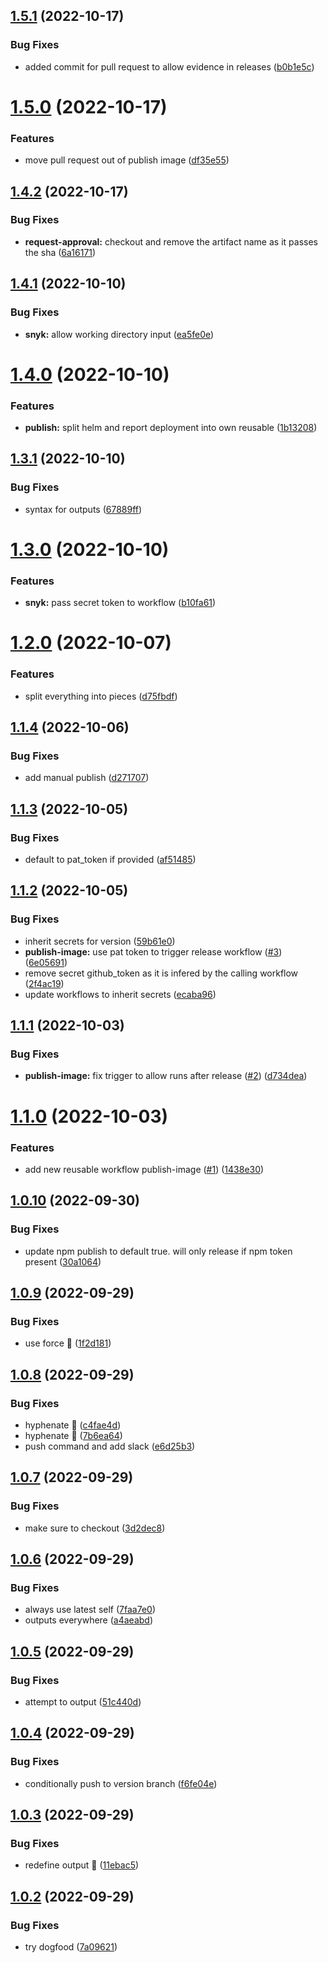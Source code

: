 ## [1.5.1](https://github.com/stacc/github-workflow-actions/compare/v1.5.0...v1.5.1) (2022-10-17)


### Bug Fixes

* added commit for pull request to allow evidence in releases ([b0b1e5c](https://github.com/stacc/github-workflow-actions/commit/b0b1e5c5fe2ebb49372ff23fac0f8c59bb6e8734))

# [1.5.0](https://github.com/stacc/github-workflow-actions/compare/v1.4.2...v1.5.0) (2022-10-17)


### Features

* move pull request out of publish image ([df35e55](https://github.com/stacc/github-workflow-actions/commit/df35e55cda684fb420337e6e1e166f7d32ecc5f3))

## [1.4.2](https://github.com/stacc/github-workflow-actions/compare/v1.4.1...v1.4.2) (2022-10-17)


### Bug Fixes

* **request-approval:** checkout and remove the artifact name as it passes the sha ([6a16171](https://github.com/stacc/github-workflow-actions/commit/6a161719038b5254f831cdf1c3d6c7b8336fcb44))

## [1.4.1](https://github.com/stacc/github-workflow-actions/compare/v1.4.0...v1.4.1) (2022-10-10)


### Bug Fixes

* **snyk:** allow working directory input ([ea5fe0e](https://github.com/stacc/github-workflow-actions/commit/ea5fe0e040547ee8badbce8c815eabe7f4c43062))

# [1.4.0](https://github.com/stacc/github-workflow-actions/compare/v1.3.1...v1.4.0) (2022-10-10)


### Features

* **publish:** split helm and report deployment into own reusable ([1b13208](https://github.com/stacc/github-workflow-actions/commit/1b132085bcdee9d43fa49b94da1322fea77d8a11))

## [1.3.1](https://github.com/stacc/github-workflow-actions/compare/v1.3.0...v1.3.1) (2022-10-10)


### Bug Fixes

* syntax for outputs ([67889ff](https://github.com/stacc/github-workflow-actions/commit/67889ff53c09f8ed217ae27695362d4ff94352fc))

# [1.3.0](https://github.com/stacc/github-workflow-actions/compare/v1.2.0...v1.3.0) (2022-10-10)


### Features

* **snyk:** pass secret token to workflow ([b10fa61](https://github.com/stacc/github-workflow-actions/commit/b10fa6108ba1fb4201818a3101e64c865937d603))

# [1.2.0](https://github.com/stacc/github-workflow-actions/compare/v1.1.4...v1.2.0) (2022-10-07)


### Features

* split everything into pieces ([d75fbdf](https://github.com/stacc/github-workflow-actions/commit/d75fbdff0085da4766f2bf06318049560b4b0e21))

## [1.1.4](https://github.com/stacc/github-workflow-actions/compare/v1.1.3...v1.1.4) (2022-10-06)


### Bug Fixes

* add manual publish ([d271707](https://github.com/stacc/github-workflow-actions/commit/d2717070d544cfa60d251c02013cd49a0c269dd4))

## [1.1.3](https://github.com/stacc/github-workflow-actions/compare/v1.1.2...v1.1.3) (2022-10-05)


### Bug Fixes

* default to pat_token if provided ([af51485](https://github.com/stacc/github-workflow-actions/commit/af5148574e8c4c75369e9933332fa02000e3e1ab))

## [1.1.2](https://github.com/stacc/github-workflow-actions/compare/v1.1.1...v1.1.2) (2022-10-05)


### Bug Fixes

* inherit secrets for version ([59b61e0](https://github.com/stacc/github-workflow-actions/commit/59b61e0ebc0a2d6262d36265b7b7d695bdcac3fb))
* **publish-image:** use pat token to trigger release workflow ([#3](https://github.com/stacc/github-workflow-actions/issues/3)) ([6e05691](https://github.com/stacc/github-workflow-actions/commit/6e05691615683be3a4e62347ad431ab5819da5c8))
* remove secret github_token as it is infered by the calling workflow ([2f4ac19](https://github.com/stacc/github-workflow-actions/commit/2f4ac19d3c6c545aaac2760b4700e7ea16d99a36))
* update workflows to inherit secrets ([ecaba96](https://github.com/stacc/github-workflow-actions/commit/ecaba96a3a6d17a2619819f7e38bdb7874449e84))

## [1.1.1](https://github.com/stacc/github-workflow-actions/compare/v1.1.0...v1.1.1) (2022-10-03)


### Bug Fixes

* **publish-image:** fix trigger to allow runs after release ([#2](https://github.com/stacc/github-workflow-actions/issues/2)) ([d734dea](https://github.com/stacc/github-workflow-actions/commit/d734dea565e4f171448ca392ca4c63afb3090eae))

# [1.1.0](https://github.com/stacc/github-workflow-actions/compare/v1.0.10...v1.1.0) (2022-10-03)


### Features

* add new reusable workflow publish-image ([#1](https://github.com/stacc/github-workflow-actions/issues/1)) ([1438e30](https://github.com/stacc/github-workflow-actions/commit/1438e30d552f332579fc3e2b1f134d7df37fe60e))

## [1.0.10](https://github.com/stacc/github-workflow-actions/compare/v1.0.9...v1.0.10) (2022-09-30)


### Bug Fixes

* update npm publish to default true. will only release if npm token present ([30a1064](https://github.com/stacc/github-workflow-actions/commit/30a1064842dbd8b8175480002da0800efb071784))

## [1.0.9](https://github.com/stacc/github-workflow-actions/compare/v1.0.8...v1.0.9) (2022-09-29)


### Bug Fixes

* use force 🦾 ([1f2d181](https://github.com/stacc/github-workflow-actions/commit/1f2d18171fbe8d07f4be1428cd30de9cfa71870f))

## [1.0.8](https://github.com/stacc/github-workflow-actions/compare/v1.0.7...v1.0.8) (2022-09-29)


### Bug Fixes

* hyphenate 🙈 ([c4fae4d](https://github.com/stacc/github-workflow-actions/commit/c4fae4d3cdfaedd5d81c2adf695af2156972f7ee))
* hyphenate 🙈 ([7b6ea64](https://github.com/stacc/github-workflow-actions/commit/7b6ea644c86bad2f4462807dc7f835f5e72263ae))
* push command and add slack ([e6d25b3](https://github.com/stacc/github-workflow-actions/commit/e6d25b35ea64eeb59c94644f38ec936768b96a92))

## [1.0.7](https://github.com/stacc/github-workflow-actions/compare/v1.0.6...v1.0.7) (2022-09-29)


### Bug Fixes

* make sure to checkout ([3d2dec8](https://github.com/stacc/github-workflow-actions/commit/3d2dec896e5ae2befc374731a4db98677472a691))

## [1.0.6](https://github.com/stacc/github-workflow-actions/compare/v1.0.5...v1.0.6) (2022-09-29)


### Bug Fixes

* always use latest self ([7faa7e0](https://github.com/stacc/github-workflow-actions/commit/7faa7e0b894a1921042baf0bc1c35fb900191ac3))
* outputs everywhere ([a4aeabd](https://github.com/stacc/github-workflow-actions/commit/a4aeabd66e500df17efc6dcd75c01a0a458e49a5))

## [1.0.5](https://github.com/stacc/github-workflow-actions/compare/v1.0.4...v1.0.5) (2022-09-29)


### Bug Fixes

* attempt to output ([51c440d](https://github.com/stacc/github-workflow-actions/commit/51c440d8278eca15bb3aed41e05649de4983ffcb))

## [1.0.4](https://github.com/stacc/github-workflow-actions/compare/v1.0.3...v1.0.4) (2022-09-29)


### Bug Fixes

* conditionally push to version branch ([f6fe04e](https://github.com/stacc/github-workflow-actions/commit/f6fe04ee05d2e15957512d1351ddfa88207b1eb5))

## [1.0.3](https://github.com/stacc/github-workflow-actions/compare/v1.0.2...v1.0.3) (2022-09-29)


### Bug Fixes

* redefine output 🙈 ([11ebac5](https://github.com/stacc/github-workflow-actions/commit/11ebac5be4d2a9638c9c0581e68e7f1a2d0c76ef))

## [1.0.2](https://github.com/stacc/github-workflow-actions/compare/v1.0.1...v1.0.2) (2022-09-29)


### Bug Fixes

* try dogfood ([7a09621](https://github.com/stacc/github-workflow-actions/commit/7a09621c11123d8ad1eb9754b6a068989d74b8be))
